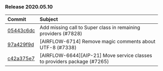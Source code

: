 

### Release 2020.05.10

| Commit                                                                                         | Subject                                                                  |
|:-----------------------------------------------------------------------------------------------|:-------------------------------------------------------------------------|
| [05443c6dc](https://github.com/apache/airflow/commit/05443c6dc8100e791446bbcc0df04de6e34017bb) | Add missing call to Super class in remaining providers (#7828)           |
| [97a429f9d](https://github.com/apache/airflow/commit/97a429f9d0cf740c5698060ad55f11e93cb57b55) | [AIRFLOW-6714] Remove magic comments about UTF-8 (#7338)                 |
| [c42a375e7](https://github.com/apache/airflow/commit/c42a375e799e5adb3f9536616372dc90ff47e6c8) | [AIRFLOW-6644][AIP-21] Move service classes to providers package (#7265) |

